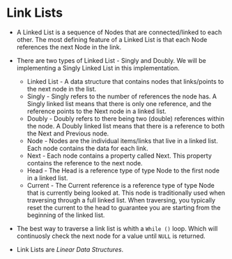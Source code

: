 # Link Lists

* A Linked List is a sequence of Nodes that are connected/linked to each other. The most defining feature of a Linked List is that each Node references the next Node in the link.

* There are two types of Linked List - Singly and Doubly. We will be implementing a Singly Linked List in this implementation.
    * Linked List - A data structure that contains nodes that links/points to the next node in the list.
    * Singly - Singly refers to the number of references the node has. A Singly linked list means that there is only one reference, and the reference points to the Next node in a linked list.
    * Doubly - Doubly refers to there being two (double) references within the node. A Doubly linked list means that there is a reference to both the Next and Previous node.
    * Node - Nodes are the individual items/links that live in a linked list. Each node contains the data for each link.
    * Next - Each node contains a property called Next. This property contains the reference to the next node.
    * Head - The Head is a reference type of type Node to the first node in a linked list.
    * Current - The Current reference is a reference type of type Node that is currently being looked at. This node is traditionally used when traversing through a full linked list. When traversing, you typically reset the current to the head to guarantee you are starting from the beginning of the linked list.

* The best way to traverse a link list is whith a `While ()` loop. Which will continuosly check the next node for a value until `NULL` is returned.

* Link Lists are *Linear Data Structures*.
